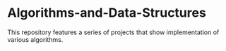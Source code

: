 # Algorithms-and-Data-Structures
This repository features a series of projects that show implementation of various algorithms.
